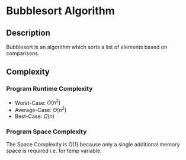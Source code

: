 # Bubblesort Algorithm

## Description
Bubblesort is an algorithm which sorts a list of elements based on comparisons. 

## Complexity
### Program Runtime Complexity
- Worst-Case: $O(n^2)$
- Average-Case: $\Theta(n^2)$
- Best-Case: $\Omega(n)$

### Program Space Complexity
The Space Complexity is $O(1)$ because only a single additional memory space is required i.e. for temp variable.
